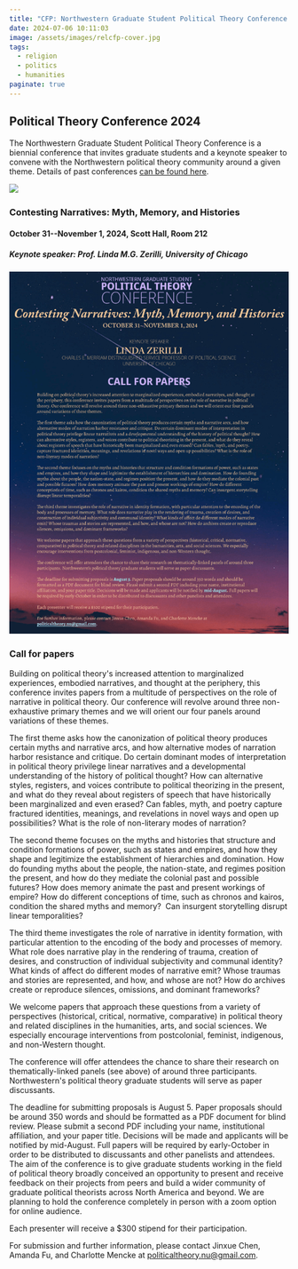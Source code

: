 ```yaml
---
title: "CFP: Northwestern Graduate Student Political Theory Conference 2024"
date: 2024-07-06 10:11:03
image: /assets/images/relcfp-cover.jpg
tags:
  - religion
  - politics
  - humanities
paginate: true   
---
```

Political Theory Conference 2024
--------------------------------

The Northwestern Graduate Student Political Theory Conference is a biennial conference that invites graduate students and a keynote speaker to convene with the Northwestern political theory community around a given theme. Details of past conferences [can be found here](https://sites.northwestern.edu/politicaltheory/conference).

![](https://sites.northwestern.edu/politicaltheory/files/2024/06/Northwestern-PT-2024-CfP-1-220x285.png)

### Contesting Narratives: Myth, Memory, and Histories

#### October 31--November 1, 2024, Scott Hall, Room 212

##### Keynote speaker: Prof. Linda M.G. Zerilli, University of Chicago

[![Poster](/assets/images/Northwestern-PT-2024-CfP-1-768x994.png)](/assets/images/Northwestern-PT-2024-CfP-1-768x994.png)

### Call for papers

Building on political theory's increased attention to marginalized experiences, embodied narratives, and thought at the periphery, this conference invites papers from a multitude of perspectives on the role of narrative in political theory. Our conference will revolve around three non-exhaustive primary themes and we will orient our four panels around variations of these themes. 

The first theme asks how the canonization of political theory produces certain myths and narrative arcs, and how alternative modes of narration harbor resistance and critique. Do certain dominant modes of interpretation in political theory privilege linear narratives and a developmental understanding of the history of political thought? How can alternative styles, registers, and voices contribute to political theorizing in the present, and what do they reveal about registers of speech that have historically been marginalized and even erased? Can fables, myth, and poetry capture fractured identities, meanings, and revelations in novel ways and open up possibilities? What is the role of non-literary modes of narration?

The second theme focuses on the myths and histories that structure and condition formations of power, such as states and empires, and how they shape and legitimize the establishment of hierarchies and domination. How do founding myths about the people, the nation-state, and regimes position the present, and how do they mediate the colonial past and possible futures? How does memory animate the past and present workings of empire? How do different conceptions of time, such as chronos and kairos, condition the shared myths and memory?  Can insurgent storytelling disrupt linear temporalities?

The third theme investigates the role of narrative in identity formation, with particular attention to the encoding of the body and processes of memory. What role does narrative play in the rendering of trauma, creation of desires, and construction of individual subjectivity and communal identity? What kinds of affect do different modes of narrative emit? Whose traumas and stories are represented, and how, and whose are not? How do archives create or reproduce silences, omissions, and dominant frameworks? 

We welcome papers that approach these questions from a variety of perspectives (historical, critical, normative, comparative) in political theory and related disciplines in the humanities, arts, and social sciences. We especially encourage interventions from postcolonial, feminist, indigenous, and non-Western thought. 

The conference will offer attendees the chance to share their research on thematically-linked panels (see above) of around three participants. Northwestern's political theory graduate students will serve as paper discussants. 

The deadline for submitting proposals is August 5. Paper proposals should be around 350 words and should be formatted as a PDF document for blind review. Please submit a second PDF including your name, institutional affiliation, and your paper title. Decisions will be made and applicants will be notified by mid-August. Full papers will be required by early-October in order to be distributed to discussants and other panelists and attendees. The aim of the conference is to give graduate students working in the field of political theory broadly conceived an opportunity to present and receive feedback on their projects from peers and build a wider community of graduate political theorists across North America and beyond. We are planning to hold the conference completely in person with a zoom option for online audience. 

Each presenter will receive a $300 stipend for their participation. 

For submission and further information, please contact Jinxue Chen, Amanda Fu, and Charlotte Mencke at <politicaltheory.nu@gmail.com>.